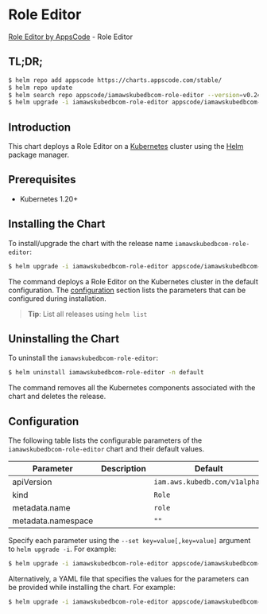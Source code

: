 # Role Editor

[Role Editor by AppsCode](https://appscode.com) - Role Editor

## TL;DR;

```bash
$ helm repo add appscode https://charts.appscode.com/stable/
$ helm repo update
$ helm search repo appscode/iamawskubedbcom-role-editor --version=v0.24.0
$ helm upgrade -i iamawskubedbcom-role-editor appscode/iamawskubedbcom-role-editor -n default --create-namespace --version=v0.24.0
```

## Introduction

This chart deploys a Role Editor on a [Kubernetes](http://kubernetes.io) cluster using the [Helm](https://helm.sh) package manager.

## Prerequisites

- Kubernetes 1.20+

## Installing the Chart

To install/upgrade the chart with the release name `iamawskubedbcom-role-editor`:

```bash
$ helm upgrade -i iamawskubedbcom-role-editor appscode/iamawskubedbcom-role-editor -n default --create-namespace --version=v0.24.0
```

The command deploys a Role Editor on the Kubernetes cluster in the default configuration. The [configuration](#configuration) section lists the parameters that can be configured during installation.

> **Tip**: List all releases using `helm list`

## Uninstalling the Chart

To uninstall the `iamawskubedbcom-role-editor`:

```bash
$ helm uninstall iamawskubedbcom-role-editor -n default
```

The command removes all the Kubernetes components associated with the chart and deletes the release.

## Configuration

The following table lists the configurable parameters of the `iamawskubedbcom-role-editor` chart and their default values.

|     Parameter      | Description |                 Default                  |
|--------------------|-------------|------------------------------------------|
| apiVersion         |             | <code>iam.aws.kubedb.com/v1alpha1</code> |
| kind               |             | <code>Role</code>                        |
| metadata.name      |             | <code>role</code>                        |
| metadata.namespace |             | <code>""</code>                          |


Specify each parameter using the `--set key=value[,key=value]` argument to `helm upgrade -i`. For example:

```bash
$ helm upgrade -i iamawskubedbcom-role-editor appscode/iamawskubedbcom-role-editor -n default --create-namespace --version=v0.24.0 --set apiVersion=iam.aws.kubedb.com/v1alpha1
```

Alternatively, a YAML file that specifies the values for the parameters can be provided while
installing the chart. For example:

```bash
$ helm upgrade -i iamawskubedbcom-role-editor appscode/iamawskubedbcom-role-editor -n default --create-namespace --version=v0.24.0 --values values.yaml
```
